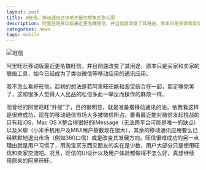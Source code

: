```yaml
---
layout: post
title: @旺信，移动通讯这块地不是你想象的那么肥
description: 阿里旺旺移动版最近更名魏旺信，并且彻底改变了其用途，原本只是买家和卖家的联络工具，如今已经成为了类似微信等移动应用的通讯应用。我不怎么看好旺信，起初的想法是若阿里旺旺能和淘宝结合在一起，那足够完美了，这和很多人觉得人人出品的私信多此一举反而操作的麻烦一样。
categories: news
tags: mobile
---
```

![旺信](http://pic.yupoo.com/perrydu/Ce5t72pX/Ckitv.jpg)

阿里旺旺移动版最近更名魏旺信，并且彻底改变了其用途，原本只是买家和卖家的联络工具，如今已经成为了类似微信等移动应用的通讯应用。

我不怎么看好旺信，起初的想法是若阿里旺旺能和淘宝结合在一起，那足够完美了，这和很多人觉得人人出品的私信多此一举反而操作的麻烦一样。

而曾经的阿里旺旺“升级”了，目的很明显，就是准备揩移动通讯的油。依我看这样是很难成功，现在的移动通信市场大多被微信所占，要看最近能对微信发起挑战的只有和iOS，Mac OS X整合得很好的iMessage（无法跨平台可能是唯一的缺点）以及米聊（小米手机用户及MIUI用户基数现在很大），其余的移动通讯应用要么已经默默地退出市场（例如360口信）或是改变其发展方向。旺信很难成功的另一点理由就是用户习惯了，用淘宝买东西交朋友的实在是少数，用户大部分只是使用旺信和卖家交流吧。况且，旺信的UI设计以及用户体验都做得不怎么好，真想继续用原来的阿里旺旺。
